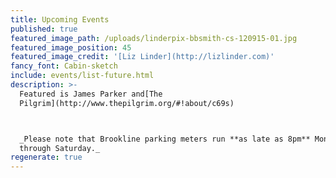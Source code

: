 ```yaml
---
title: Upcoming Events
published: true
featured_image_path: /uploads/linderpix-bbsmith-cs-120915-01.jpg
featured_image_position: 45
featured_image_credit: '[Liz Linder](http://lizlinder.com)'
fancy_font: Cabin-sketch
include: events/list-future.html
description: >-
  Featured is James Parker and[The
  Pilgrim](http://www.thepilgrim.org/#!about/c69s)



  _Please note that Brookline parking meters run **as late as 8pm** Monday
  through Saturday._
regenerate: true
---
```


